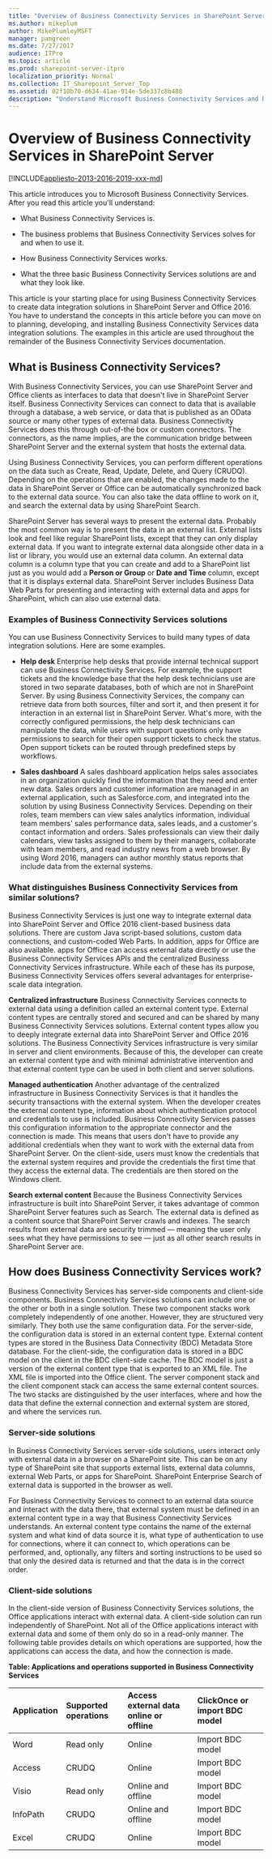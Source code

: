 ```yaml
---
title: "Overview of Business Connectivity Services in SharePoint Server"
ms.author: mikeplum
author: MikePlumleyMSFT
manager: pamgreen
ms.date: 7/27/2017
audience: ITPro
ms.topic: article
ms.prod: sharepoint-server-itpro
localization_priority: Normal
ms.collection: IT_Sharepoint_Server_Top
ms.assetid: 02f10b70-d634-41ae-914e-5de337c8b408
description: "Understand Microsoft Business Connectivity Services and how it brings external data into SharePoint Server and Office."
---
```


# Overview of Business Connectivity Services in SharePoint Server

[!INCLUDE[appliesto-2013-2016-2019-xxx-md](../includes/appliesto-2013-2016-2019-xxx-md.md)]
  
This article introduces you to Microsoft Business Connectivity Services. After you read this article you'll understand:
  
- What Business Connectivity Services is.
    
- The business problems that Business Connectivity Services solves for and when to use it.
    
- How Business Connectivity Services works.
    
- What the three basic Business Connectivity Services solutions are and what they look like.
    
This article is your starting place for using Business Connectivity Services to create data integration solutions in SharePoint Server and Office 2016. You have to understand the concepts in this article before you can move on to planning, developing, and installing Business Connectivity Services data integration solutions. The examples in this article are used throughout the remainder of the Business Connectivity Services documentation.
  
    
## What is Business Connectivity Services?
<a name="section1"> </a>

With Business Connectivity Services, you can use SharePoint Server and Office clients as interfaces to data that doesn't live in SharePoint Server itself. Business Connectivity Services can connect to data that is available through a database, a web service, or data that is published as an OData source or many other types of external data. Business Connectivity Services does this through out-of-the box or custom connectors. The connectors, as the name implies, are the communication bridge between SharePoint Server and the external system that hosts the external data.
  
Using Business Connectivity Services, you can perform different operations on the data such as Create, Read, Update, Delete, and Query (CRUDQ). Depending on the operations that are enabled, the changes made to the data in SharePoint Server or Office can be automatically synchronized back to the external data source. You can also take the data offline to work on it, and search the external data by using SharePoint Search.
  
SharePoint Server has several ways to present the external data. Probably the most common way is to present the data in an external list. External lists look and feel like regular SharePoint lists, except that they can only display external data. If you want to integrate external data alongside other data in a list or library, you would use an external data column. An external data column is a column type that you can create and add to a SharePoint list just as you would add a **Person or Group** or **Date and Time** column, except that it is displays external data. SharePoint Server includes Business Data Web Parts for presenting and interacting with external data and apps for SharePoint, which can also use external data. 
  
### Examples of Business Connectivity Services solutions

You can use Business Connectivity Services to build many types of data integration solutions. Here are some examples.
  
- **Help desk** Enterprise help desks that provide internal technical support can use Business Connectivity Services. For example, the support tickets and the knowledge base that the help desk technicians use are stored in two separate databases, both of which are not in SharePoint Server. By using Business Connectivity Services, the company can retrieve data from both sources, filter and sort it, and then present it for interaction in an external list in SharePoint Server. What's more, with the correctly configured permissions, the help desk technicians can manipulate the data, while users with support questions only have permissions to search for their open support tickets to check the status. Open support tickets can be routed through predefined steps by workflows. 
    
- **Sales dashboard** A sales dashboard application helps sales associates in an organization quickly find the information that they need and enter new data. Sales orders and customer information are managed in an external application, such as Salesforce.com, and integrated into the solution by using Business Connectivity Services. Depending on their roles, team members can view sales analytics information, individual team members' sales performance data, sales leads, and a customer's contact information and orders. Sales professionals can view their daily calendars, view tasks assigned to them by their managers, collaborate with team members, and read industry news from a web browser. By using Word 2016, managers can author monthly status reports that include data from the external systems. 
    
### What distinguishes Business Connectivity Services from similar solutions?

Business Connectivity Services is just one way to integrate external data into SharePoint Server and Office 2016 client-based business data solutions. There are custom Java script-based solutions, custom data connections, and custom-coded Web Parts. In addition, apps for Office are also available. apps for Office can access external data directly or use the Business Connectivity Services APIs and the centralized Business Connectivity Services infrastructure. While each of these has its purpose, Business Connectivity Services offers several advantages for enterprise-scale data integration. 
  
 **Centralized infrastructure** Business Connectivity Services connects to external data using a definition called an external content type. External content types are centrally stored and secured and can be shared by many Business Connectivity Services solutions. External content types allow you to deeply integrate external data into SharePoint Server and Office 2016 solutions. The Business Connectivity Services infrastructure is very similar in server and client environments. Because of this, the developer can create an external content type and with minimal administrative intervention and that external content type can be used in both client and server solutions.
  
 **Managed authentication** Another advantage of the centralized infrastructure in Business Connectivity Services is that it handles the security transactions with the external system. When the developer creates the external content type, information about which authentication protocol and credentials to use is included. Business Connectivity Services passes this configuration information to the appropriate connector and the connection is made. This means that users don't have to provide any additional credentials when they want to work with the external data from SharePoint Server. On the client-side, users must know the credentials that the external system requires and provide the credentials the first time that they access the external data. The credentials are then stored on the Windows client. 
  
 **Search external content** Because the Business Connectivity Services infrastructure is built into SharePoint Server, it takes advantage of common SharePoint Server features such as Search. The external data is defined as a content source that SharePoint Server crawls and indexes. The search results from external data are security trimmed — meaning the user only sees what they have permissions to see — just as all other search results in SharePoint Server are. 
  
## How does Business Connectivity Services work?
<a name="section2"> </a>

Business Connectivity Services has server-side components and client-side components. Business Connectivity Services solutions can include one or the other or both in a single solution. These two component stacks work completely independently of one another. However, they are structured very similarly. They both use the same configuration data. For the server-side, the configuration data is stored in an external content type. External content types are stored in the Business Data Connectivity (BDC) Metadata Store database. For the client-side, the configuration data is stored in a BDC model on the client in the BDC client-side cache. The BDC model is just a version of the external content type that is exported to an XML file. The XML file is imported into the Office client. The server component stack and the client component stack can access the same external content sources. The two stacks are distinguished by the user interfaces, where and how the data that define the external connection and external system are stored, and where the services run.
  
### Server-side solutions

In Business Connectivity Services server-side solutions, users interact only with external data in a browser on a SharePoint site. This can be on any type of SharePoint site that supports external lists, external data columns, external Web Parts, or apps for SharePoint. SharePoint Enterprise Search of external data is supported in the browser as well.
  
For Business Connectivity Services to connect to an external data source and interact with the data there, that external system must be defined in an external content type in a way that Business Connectivity Services understands. An external content type contains the name of the external system and what kind of data source it is, what type of authentication to use for connections, where it can connect to, which operations can be performed, and, optionally, any filters and sorting instructions to be used so that only the desired data is returned and that the data is in the correct order.
  
### Client-side solutions

In the client-side version of Business Connectivity Services solutions, the Office applications interact with external data. A client-side solution can run independently of SharePoint. Not all of the Office applications interact with external data and some of them only do so in a read-only manner. The following table provides details on which operations are supported, how the applications can access the data, and how the connection is made. 
  
**Table: Applications and operations supported in Business Connectivity Services**

|**Application**|**Supported operations**|**Access external data online or offline**|**ClickOnce or import BDC model**|
|:-----|:-----|:-----|:-----|
|Word  <br/> |Read only  <br/> |Online  <br/> |Import BDC model  <br/> |
|Access  <br/> |CRUDQ  <br/> |Online  <br/> |Import BDC model  <br/> |
|Visio  <br/> |Read only  <br/> |Online and offline  <br/> |Import BDC model  <br/> |
|InfoPath  <br/> |CRUDQ  <br/> |Online and offline  <br/> |Import BDC model  <br/> |
|Excel  <br/> |CRUDQ  <br/> |Online  <br/> |Import BDC model  <br/> |
   

